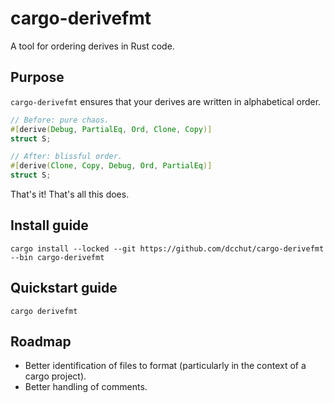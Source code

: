 # cargo-derivefmt

A tool for ordering derives in Rust code.

## Purpose

`cargo-derivefmt` ensures that your derives are written in alphabetical order.

```rust
// Before: pure chaos.
#[derive(Debug, PartialEq, Ord, Clone, Copy)]
struct S;

// After: blissful order.
#[derive(Clone, Copy, Debug, Ord, PartialEq)]
struct S;
```

That's it!  That's all this does.

## Install guide

```shell
cargo install --locked --git https://github.com/dcchut/cargo-derivefmt --bin cargo-derivefmt
```

## Quickstart guide

```shell
cargo derivefmt 
```

## Roadmap

- Better identification of files to format (particularly in the context of a cargo project).
- Better handling of comments.

